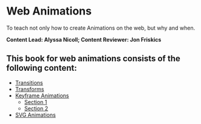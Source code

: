 # Web Animations
To teach not only how to create Animations on the web, but why and when.

**Content Lead: Alyssa Nicoll; Content Reviewer: Jon Friskics**

## This book for web animations consists of the following content:

* [Transitions](levels/transitions.md)
* [Transforms](levels/transforms.md)
* [Keyframe Animations]()
  * [Section 1](levels/keyframes/section1.md)
  * [Section 2](levels/keyframes/section2.md)
* [SVG Animations](levels/svg.md)
